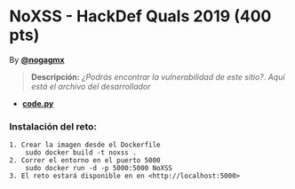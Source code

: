 # NoXSS - HackDef Quals 2019 (400 pts)
By [**@nogagmx**](https://twitter.com/nogagmx)

> **Descripción:** *¿Podrás encontrar la vulnerabilidad de este sitio?. Aquí está el archivo del desarrollador* 

* [**code.py**](./code.py)

### Instalación del reto:
~~~
1. Crear la imagen desde el Dockerfile
	sudo docker build -t noxss .
2. Correr el entorno en el puerto 5000
	sudo docker run -d -p 5000:5000 NoXSS
3. El reto estará disponible en en <http://localhost:5000>
~~~


